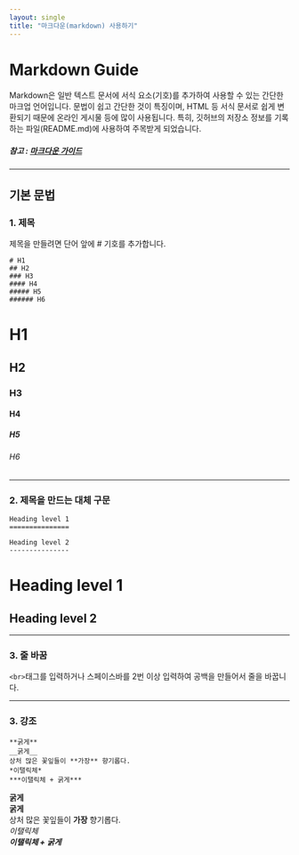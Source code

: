 ```yaml
---
layout: single
title: "마크다운(markdown) 사용하기"
---
```


Markdown Guide
===

Markdown은 일반 텍스트 문서에 서식 요소(기호)를 추가하여 사용할 수 있는 간단한 마크업 언어입니다. 문법이 쉽고 간단한 것이 특징이며, HTML 등 서식 문서로 쉽게 변환되기 때문에 온라인 게시물 등에 많이 사용됩니다. 특히, 깃허브의 저장소 정보를 기록하는 파일(README.md)에 사용하여 주목받게 되었습니다.

##### 참고 : [마크다운 가이드](https://www.markdownguide.org/)
***

기본 문법
---

### 1. 제목

제목을 만들려면 단어 앞에 # 기호를 추가합니다.  

```
# H1
## H2
### H3
#### H4
##### H5
###### H6
```

# H1
## H2
### H3
#### H4
##### H5
###### H6

***  

### 2. 제목을 만드는 대체 구문

```
Heading level 1
===============

Heading level 2
---------------
```

Heading level 1
===============

Heading level 2
---------------

***  

### 3. 줄 바꿈

```<br>```태그를 입력하거나 스페이스바를 2번 이상 입력하여 공백을 만들어서 줄을 바꿉니다.

***

### 3. 강조

```
**굵게**
__굵게__ 
상처 많은 꽃잎들이 **가장** 향기롭다.
*이탤릭체*
***이탤릭체 + 굵게***
```

**굵게**  
__굵게__   
상처 많은 꽃잎들이 **가장** 향기롭다.    
*이탤릭체*  
***이탤릭체 + 굵게***


